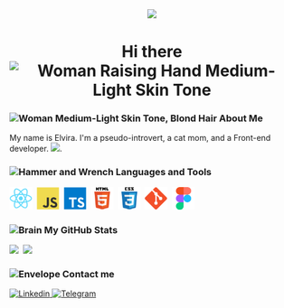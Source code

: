 <div id="header" align="center">
  <img src="https://media.giphy.com/media/L1R1tvI9svkIWwpVYr/giphy.gif" width="400"/>
  
  <h1>
  Hi there <img src="https://raw.githubusercontent.com/Tarikul-Islam-Anik/Animated-Fluent-Emojis/master/Emojis/People%20with%20activities/Woman%20Raising%20Hand%20Medium-Light%20Skin%20Tone.png" alt="Woman Raising Hand Medium-Light Skin Tone" width="50" height="50" />
  </h1>
</div>

<div>
  <h3>
    <img src="https://raw.githubusercontent.com/Tarikul-Islam-Anik/Animated-Fluent-Emojis/master/Emojis/People%20with%20professions/Woman%20Medium-Light%20Skin%20Tone%2C%20Blond%20Hair.png" alt="Woman Medium-Light Skin Tone, Blond Hair" width="30" height="30" /> About Me
  </h3> 

<p>
  My name is Elvira. I'm a pseudo-introvert, a cat mom, and a Front-end developer. <img src="https://media.giphy.com/media/WUlplcMpOCEmTGBtBW/giphy.gif" width="30">.
</p>
</div>

<!-- - :telescope: I’m working as a Software Engineer and contributing to frontend and backend for building web applications.

- :seedling: Exploring Technical Content Writing.

- :zap: In my free time, I solve problems on GeeksforGeeks and read tech articles. -->

<div>
  <h3>
  <img src="https://raw.githubusercontent.com/Tarikul-Islam-Anik/Animated-Fluent-Emojis/master/Emojis/Objects/Hammer%20and%20Wrench.png" alt="Hammer and Wrench" width="30" height="30" /> Languages and Tools
</h3> 

  <div align="left">
    <img src="https://github.com/devicons/devicon/blob/master/icons/react/react-original.svg" title="React" alt="React" width="40" height="40"/>&nbsp;
    <img src="https://github.com/devicons/devicon/blob/master/icons/javascript/javascript-original.svg" title="JavaScript" alt="JavaScript" width="40" height="40"/>&nbsp;
    <img src="https://github.com/devicons/devicon/blob/master/icons/typescript/typescript-original.svg" title="Typescript" alt="Typescript" width="40" height="40"/>&nbsp;
    <img src="https://github.com/devicons/devicon/blob/master/icons/html5/html5-original-wordmark.svg" title="HTML5" alt="HTML5" width="40" height="40"/>&nbsp;
    <img src="https://github.com/devicons/devicon/blob/master/icons/css3/css3-original-wordmark.svg" title="CSS3" alt="CSS3" width="40" height="40"/>&nbsp;     
    <img src="https://github.com/devicons/devicon/blob/master/icons/git/git-original.svg" title="Git" alt="Git" width="40" height="40"/>&nbsp;
    <img src="https://github.com/devicons/devicon/blob/master/icons/figma/figma-original.svg" title="Figma" alt="Figma" width="40" height="40"/>&nbsp;  
  </div>
</div>

<div>
  <h3>
    <img src="https://raw.githubusercontent.com/Tarikul-Islam-Anik/Animated-Fluent-Emojis/master/Emojis/Hand%20gestures/Brain.png" alt="Brain" width="30" height="30" /> My GitHub Stats
  </h3> 

  <p align="left">
    <img height="170" src="https://github-readme-streak-stats.herokuapp.com/?user=Elvira-del&stroke=444e59&background=ffffff&ring=322e8a&fire=f24e16&currStreakNum=444e59&currStreakLabel=322E8A&sideNums=444e59&sideLabels=444e59&dates=444e59"/>&nbsp;
    <img height="170" src="https://github-readme-stats.vercel.app/api/top-langs/?username=Elvira-del&langs_count=10&title_color=444e59&text_color=444e59&icon_color=444e59&bg_color=ffffff&locale=en&custom_title=Top%20%Languages&layout=compact&hide=php&size_weight=0.5&count_weight=0.5"/>&nbsp;
  </p>
</div>

<div>
  <h3>    
    <img src="https://raw.githubusercontent.com/Tarikul-Islam-Anik/Animated-Fluent-Emojis/master/Emojis/Objects/Envelope.png" alt="Envelope" width="30" height="30" /> Contact me
  </h3>

  <a href="https://www.linkedin.com/in/elvira-krutova-43a01428a/">
    <img src="https://img.shields.io/badge/linkedin-%230077B5.svg?style=for-the-badge&logo=linkedin&logoColor=white" alt="Linkedin" />
  </a>
  <a href="https://t.me/krasnoe_soInce">
    <img src="https://img.shields.io/badge/Telegram-2CA5E0?style=for-the-badge&logo=telegram&logoColor=white" alt="Telegram" />
  </a>
</div>

<!-- <img src="https://raw.githubusercontent.com/Tarikul-Islam-Anik/Animated-Fluent-Emojis/master/Emojis/Travel%20and%20places/Fire.png" alt="Fire" width="25" height="25" /> -->
<!-- <img src="https://raw.githubusercontent.com/Tarikul-Islam-Anik/Animated-Fluent-Emojis/master/Emojis/Travel%20and%20places/Star.png" alt="Star" width="25" height="25" /> -->
 







